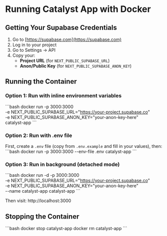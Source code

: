 # Running Catalyst App with Docker

## Getting Your Supabase Credentials

1. Go to [https://supabase.com](https://supabase.com)
2. Log in to your project
3. Go to Settings → API
4. Copy your:
   - **Project URL** (for `NEXT_PUBLIC_SUPABASE_URL`)
   - **Anon/Public Key** (for `NEXT_PUBLIC_SUPABASE_ANON_KEY`)

## Running the Container

### Option 1: Run with inline environment variables
\`\`\`bash
docker run -p 3000:3000 \
  -e NEXT_PUBLIC_SUPABASE_URL="https://your-project.supabase.co" \
  -e NEXT_PUBLIC_SUPABASE_ANON_KEY="your-anon-key-here" \
  catalyst-app
\`\`\`

### Option 2: Run with .env file
First, create a `.env` file (copy from `.env.example` and fill in your values), then:
\`\`\`bash
docker run -p 3000:3000 --env-file .env catalyst-app
\`\`\`

### Option 3: Run in background (detached mode)
\`\`\`bash
docker run -d -p 3000:3000 \
  -e NEXT_PUBLIC_SUPABASE_URL="https://your-project.supabase.co" \
  -e NEXT_PUBLIC_SUPABASE_ANON_KEY="your-anon-key-here" \
  --name catalyst-app catalyst-app
\`\`\`

Then visit: http://localhost:3000

## Stopping the Container
\`\`\`bash
docker stop catalyst-app
docker rm catalyst-app
\`\`\`
